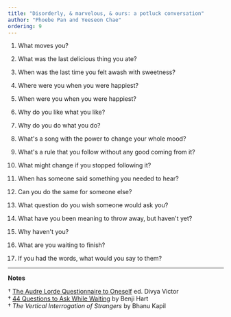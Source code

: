 ```yaml
---
title: "Disorderly, & marvelous, & ours: a potluck conversation"
author: "Phoebe Pan and Yeeseon Chae"
ordering: 9
---
```


1.  What moves you?

2.  What was the last delicious thing you ate?

3.  When was the last time you felt awash with sweetness?

4.  Where were you when you were happiest?

5.  When were you when you were happiest?

6.  Why do you like what you like?

7.  Why do you do what you do?

8.  What's a song with the power to change your whole mood?

9.  What's a rule that you follow without any good coming from it?

10. What might change if you stopped following it?

11. When has someone said something you needed to hear?

12. Can you do the same for someone else?

13. What question do you wish someone would ask you?

14. What have you been meaning to throw away, but haven't yet?

15. Why haven't you?

16. What are you waiting to finish?

17. If you had the words, what would you say to them?

<hr>

**Notes**

† [The Audre Lorde Questionnaire to Oneself](https://divyavictor.com/the-audre-lorde-questionnaire-to-oneself/) ed. Divya Victor\
† [44 Questions to Ask While Waiting](https://radfag.com/2017/04/10/44-questions-to-ask-while-waiting/) by Benji Hart\
† *The Vertical Interrogation of Strangers* by Bhanu Kapil
